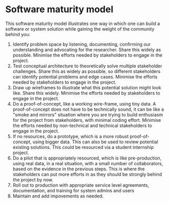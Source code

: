 # Software maturity model

This software maturity model illustrates one way in which one can build a software or system solution while gaining the weight of the community behind you: 

1. Identify problem space by listening, documenting, confirming our understanding and advocating for the researcher. Share this widely as possible. Minimise the efforts needed by stakeholders to engage in the project.
2. Test conceptual architecture to theoretically solve multiple stakeholder challenges. Share this as widely as possible, so different stakeholders can identify potential problems and edge cases. Minimise the efforts needed by stakeholders to engage in the project.
3. Draw up wireframes to illustrate what this potential solution might look like. Share this widely. Minimise the efforts needed by stakeholders to engage in the project.
4. Do a proof-of-concept, like a working wire-frame, using tiny data. A proof-of-concept does not have to be technically sound, it can be like a "smoke and mirrors" situation where you are trying to build enthusiasm for the project from stakeholders, with minimal coding effort. Minimise the efforts needed by non-technical and technical stakeholders to engage in the project.
5. If no resources, do a prototype, which is a more robust proof-of-concept, using bigger data. This can also be used to review potential existing solutions. This could be resourced via a student internship project.
6. Do a pilot that is appropriately resourced, which is like pre-production, using real data, in a real situation, with a small number of collaborators, based on the evidence in the previous steps. This is where the stakeholders can put more efforts in as they should be strongly behind the project by now.
7. Roll out to production with appropriate service level agreements, documentation, and training for system admins and users
8. Maintain and add impovements as needed.
